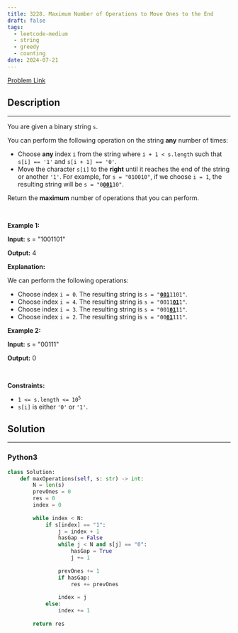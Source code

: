 ```yaml
---
title: 3228. Maximum Number of Operations to Move Ones to the End
draft: false
tags: 
  - leetcode-medium
  - string
  - greedy
  - counting
date: 2024-07-21
---
```


[Problem Link](https://leetcode.com/problems/maximum-number-of-operations-to-move-ones-to-the-end/)

## Description

---
<p>You are given a <span data-keyword="binary-string">binary string</span> <code>s</code>.</p>

<p>You can perform the following operation on the string <strong>any</strong> number of times:</p>

<ul>
	<li>Choose <strong>any</strong> index <code>i</code> from the string where <code>i + 1 &lt; s.length</code> such that <code>s[i] == &#39;1&#39;</code> and <code>s[i + 1] == &#39;0&#39;</code>.</li>
	<li>Move the character <code>s[i]</code> to the <strong>right</strong> until it reaches the end of the string or another <code>&#39;1&#39;</code>. For example, for <code>s = &quot;010010&quot;</code>, if we choose <code>i = 1</code>, the resulting string will be <code>s = &quot;0<strong><u>001</u></strong>10&quot;</code>.</li>
</ul>

<p>Return the <strong>maximum</strong> number of operations that you can perform.</p>

<p>&nbsp;</p>
<p><strong class="example">Example 1:</strong></p>

<div class="example-block">
<p><strong>Input:</strong> <span class="example-io">s = &quot;1001101&quot;</span></p>

<p><strong>Output:</strong> <span class="example-io">4</span></p>

<p><strong>Explanation:</strong></p>

<p>We can perform the following operations:</p>

<ul>
	<li>Choose index <code>i = 0</code>. The resulting string is <code>s = &quot;<u><strong>001</strong></u>1101&quot;</code>.</li>
	<li>Choose index <code>i = 4</code>. The resulting string is <code>s = &quot;0011<u><strong>01</strong></u>1&quot;</code>.</li>
	<li>Choose index <code>i = 3</code>. The resulting string is <code>s = &quot;001<strong><u>01</u></strong>11&quot;</code>.</li>
	<li>Choose index <code>i = 2</code>. The resulting string is <code>s = &quot;00<strong><u>01</u></strong>111&quot;</code>.</li>
</ul>
</div>

<p><strong class="example">Example 2:</strong></p>

<div class="example-block">
<p><strong>Input:</strong> <span class="example-io">s = &quot;00111&quot;</span></p>

<p><strong>Output:</strong> <span class="example-io">0</span></p>
</div>

<p>&nbsp;</p>
<p><strong>Constraints:</strong></p>

<ul>
	<li><code>1 &lt;= s.length &lt;= 10<sup>5</sup></code></li>
	<li><code>s[i]</code> is either <code>&#39;0&#39;</code> or <code>&#39;1&#39;</code>.</li>
</ul>


## Solution

---
### Python3
``` py title='maximum-number-of-operations-to-move-ones-to-the-end'
class Solution:
    def maxOperations(self, s: str) -> int:
        N = len(s)
        prevOnes = 0
        res = 0
        index = 0
        
        while index < N:
            if s[index] == "1":
                j = index + 1
                hasGap = False
                while j < N and s[j] == "0":
                    hasGap = True
                    j += 1
                
                prevOnes += 1
                if hasGap:
                    res += prevOnes
                
                index = j
            else:
                index += 1
        
        return res
```

